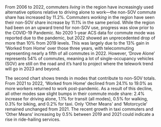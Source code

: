From 2006 to 2022, commuters _living_ in the region have increasingly used alternative options relative to driving alone to work—the non-SOV commute share has increased by 11.2%. Commuters _working_ in the region have seen their non-SOV share increase by 11.1% in the same period. While the region had been on an upward trend for non-SOV use, progress was slow prior to the COVID-19 Pandemic. No 2020 1-year ACS data for commute mode was reported due to the pandemic, but 2022 showed an unprecedented drop of more than 10% from 2019 levels. This was largely due to the 13% gain in ‘Worked from Home’ over those three years, with telecommuting representing nearly a fifth of all commutes in 2022. However, ‘Drove Alone’ represents 54% of commutes, meaning a lot of single-occupancy vehicles (SOV) are still on the road and it’s hard to project where the telework trend will go in 2023 and beyond.

The second chart shows trends in modes that contribute to non-SOV totals. From 2021 to 2022, ‘Worked from Home’ declined from 24.1% to 19.0% as more workers returned to work post-pandemic. As a result of this decline, all other modes saw slight bumps in their commute mode share: 2.4% increase for driving alone, 1.1% for transit (all modes), 0.5% for walking, 0.3% for biking, and 0.2% for taxi. Only ‘Other Means’ and ‘Motorcycle’ remained unchanged from 2021. The recent growth in taxi commuters and ‘Other Means’ increasing by 0.5% between 2019 and 2021 could indicate a rise in ride-hailing services.
